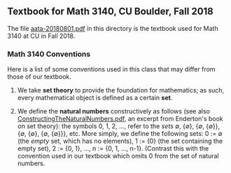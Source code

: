 ## Textbook for Math 3140, CU Boulder, Fall 2018

The file
[aata-20180801.pdf](https://github.com/williamdemeo/math3140-fall2018/blob/master/textbook/aata-20180801.pdf?raw=true)
in this directory is the textbook used for Math 3140 at CU in Fall 2018.

### Math 3140 Conventions

Here is a list of some conventions used in this class that may differ from those of our textbook.

1. We take **set theory** to provide the foundation for mathematics; as such, every mathematical object is defined as a certain **set**.

2. We define the **natural numbers** constructively as follows (see also [ConstructingTheNaturalNumbers.pdf](https://github.com/williamdemeo/math3140-fall2018/blob/master/misc/ConstructionOfNaturalNumbers.pdf), an excerpt from Enderton's book on set theory): the symbols 0, 1, 2, …, refer to the *sets* ∅, {∅}, {∅, {∅}}, {∅, {∅}, {∅, {∅}}}, etc.  More simply, we define the following sets: 0 := ∅ (the *empty* set, which has no elements), 1 := {0} (the set containing the empty set), 2 := {0, 1}, …, n := {0, 1, …, n-1}.  (Contrast this with the convention used in our textbook which omits 0 from the set of natural numbers.
